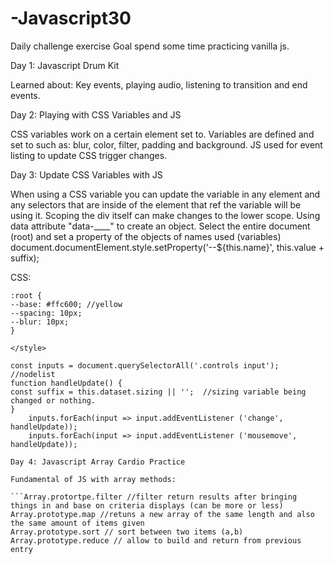 # -Javascript30
Daily challenge exercise
Goal spend some time practicing vanilla js.

Day 1:
Javascript Drum Kit

Learned about: Key events, playing audio, listening to transition and end events.

Day 2:
Playing with CSS Variables and JS

CSS variables work on a certain element set to. Variables are defined and set to such as: blur, color, filter, padding and background. JS used for event listing to update CSS trigger changes.

Day 3: 
Update CSS Variables with JS

When using a CSS variable you can update the variable in any element and any selectors that are inside of the
element that ref the variable will be using it.  Scoping the div itself can make changes to the lower scope. 
Using data attribute "data-____" to create an object. Select the entire document (root) and set a property of the 
objects of names used (variables) document.documentElement.style.setProperty('--${this.name}', this.value + suffix);

CSS:
```<style>
:root {
--base: #ffc600; //yellow
--spacing: 10px;
--blur: 10px;
}

</style>

const inputs = document.querySelectorAll('.controls input'); //nodelist
function handleUpdate() {
const suffix = this.dataset.sizing || '';  //sizing variable being changed or nothing.
}
	inputs.forEach(input => input.addEventListener ('change', handleUpdate));
	inputs.forEach(input => input.addEventListener ('mousemove', handleUpdate));
	
Day 4: Javascript Array Cardio Practice

Fundamental of JS with array methods:

```Array.protortpe.filter //filter return results after bringing things in and base on criteria displays (can be more or less)
Array.prototype.map //retuns a new array of the same length and also the same amount of items given
Array.prototype.sort // sort between two items (a,b)
Array.prototype.reduce // allow to build and return from previous entry


